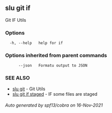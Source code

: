 ## slu git if

Git IF Utils

### Options

```
  -h, --help   help for if
```

### Options inherited from parent commands

```
      --json   Formatu output to JSON
```

### SEE ALSO

* [slu git](slu_git.md)	 - Git Utils
* [slu git if staged](slu_git_if_staged.md)	 - IF some files are staged

###### Auto generated by spf13/cobra on 16-Nov-2021
